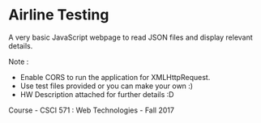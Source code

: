# Airline Testing
A very basic JavaScript webpage to read JSON files and display relevant details. 

Note : 
+ Enable CORS to run the application for XMLHttpRequest.
+ Use test files provided or you can make your own :)
+ HW Description attached for further details :D

Course - CSCI 571 : Web Technologies - Fall 2017
